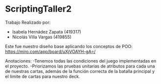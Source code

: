 # ScriptingTaller2

Trabajo Realizado por:

- Isabela Hernádez Zapata (419317)
- Nicolás Villa Vargas (419855)

Este fue nuestro diseño base aplicando los conceptos de POO: 
https://miro.com/app/board/uXjVOAYH-gA=/

Anotaciones:
-Tenemos todas las condiciones del juego implementadas en el proyecto.
-Priorizamos las pruebas unitarias de atributos para cada una de nuestras cartas, 
además de la función correcta de la batalla principal y el limite de cartas para nuestro deck.
